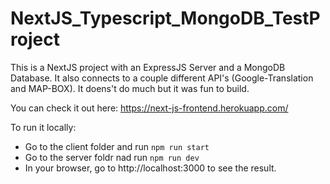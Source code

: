 # NextJS_Typescript_MongoDB_TestProject

This is a NextJS project with an ExpressJS Server and a MongoDB Database. It also connects to a couple different API's (Google-Translation and MAP-BOX). It doens't do much but it was fun to build.

You can check it out here: https://next-js-frontend.herokuapp.com/

To run it locally:
- Go to the client folder and run `npm run start`
- Go to the server foldr nad run `npm run dev` 
- In your browser, go to http://localhost:3000 to see the result.
